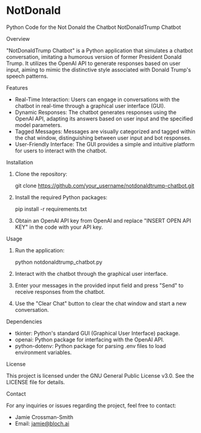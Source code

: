 # NotDonald
Python Code for the Not Donald the Chatbot
NotDonaldTrump Chatbot

Overview

"NotDonaldTrump Chatbot" is a Python application that simulates a chatbot conversation, imitating a humorous version of former President Donald Trump. It utilizes the OpenAI API to generate responses based on user input, aiming to mimic the distinctive style associated with Donald Trump's speech patterns.

Features

- Real-Time Interaction: Users can engage in conversations with the chatbot in real-time through a graphical user interface (GUI).
- Dynamic Responses: The chatbot generates responses using the OpenAI API, adapting its answers based on user input and the specified model parameters.
- Tagged Messages: Messages are visually categorized and tagged within the chat window, distinguishing between user input and bot responses.
- User-Friendly Interface: The GUI provides a simple and intuitive platform for users to interact with the chatbot.

Installation

1. Clone the repository:

   git clone https://github.com/your_username/notdonaldtrump-chatbot.git

2. Install the required Python packages:

   pip install -r requirements.txt

3. Obtain an OpenAI API key from OpenAI and replace "INSERT OPEN API KEY" in the code with your API key.

Usage

1. Run the application:

   python notdonaldtrump_chatbot.py

2. Interact with the chatbot through the graphical user interface.
3. Enter your messages in the provided input field and press "Send" to receive responses from the chatbot.
4. Use the "Clear Chat" button to clear the chat window and start a new conversation.

Dependencies

- tkinter: Python's standard GUI (Graphical User Interface) package.
- openai: Python package for interfacing with the OpenAI API.
- python-dotenv: Python package for parsing .env files to load environment variables.

License

This project is licensed under the GNU General Public License v3.0. See the LICENSE file for details.

Contact

For any inquiries or issues regarding the project, feel free to contact:

- Jamie Crossman-Smith
- Email: jamie@bloch.ai
